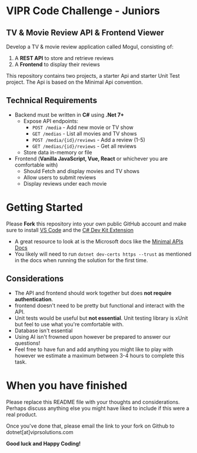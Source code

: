 # VIPR Code Challenge - Juniors
## TV & Movie Review API & Frontend Viewer
Develop a TV & movie review application called Mogul, consisting of:

1. A __REST API__ to store and retrieve reviews
2. A __Frontend__ to display their reviews

This repository contains two projects, a starter Api and starter Unit Test project. The Api is based on the Minimal Api convention.

## Technical Requirements
* Backend must be written in __C#__ using __.Net 7+__
  * Expose API endpoints:
    * `POST /media` - Add new movie or TV show
    * `GET /medias` - List all movies and TV shows
    * `POST /media/{id}/reviews` - Add a review (1-5)
    * `GET /medias/{id}/reviews` - Get all reviews
  * Store data in-memory or file
* Frontend (__Vanilla JavaScript, Vue, React__ or whichever you are comfortable with)
  * Should Fetch and display movies and TV shows
  * Allow users to submit reviews
  * Display reviews under each movie

# Getting Started
Please __Fork__ this repository into your own public GitHub account and make sure to install [VS Code](https://code.visualstudio.com/) and the [C# Dev Kit Extension](https://marketplace.visualstudio.com/items?itemName=ms-dotnettools.csdevkit)

* A great resource to look at is the Microsoft docs like the [Minimal APIs Docs](https://learn.microsoft.com/en-us/aspnet/core/tutorials/min-web-api?view=aspnetcore-9.0&tabs=visual-studio-code)
* You likely will need to run `dotnet dev-certs https --trust` as mentioned in the docs when running the solution for the first time.

## Considerations
* The API and frontend should work together but does __not require authentication__.
* frontend doesn't need to be pretty but functional and interact with the API.
* Unit tests would be useful but __not essential__. Unit testing library is xUnit but feel to use what you're comfortable with.
* Database isn't essential
* Using AI isn't frowned upon however be prepared to answer our questions!
* Feel free to have fun and add anything you might like to play with however we estimate a maximum between 3-4 hours to complete this task.

# When you have finished
Please replace this README file with your thoughts and considerations. Perhaps discuss anything else you might have liked to include if this were a real product.

Once you've done that, please email the link to your fork on Github to dotnet[at]viprsolutions.com

__Good luck and Happy Coding!__